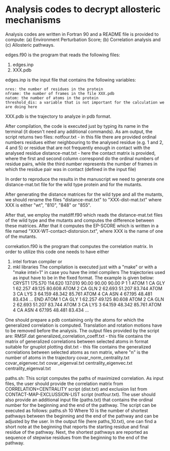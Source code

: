 # Analysis codes to decrypt allosteric mechanisms

Analysis codes are written in Fortran 90 and a README file is provided to compute: (a) Environment Perturbation Score; (b) Correlation analysis and (c) Allosteric pathways.

edges.f90 is the program that reads the following files:
1) edges.inp
2) XXX.pdb

edges.inp is the input file that contains the following variables:

    nres: the number of residues in the protein
    nframe: the number of frames in the file XXX.pdb
    natom: the number of atoms in the protein
    threshold_dis: a variable that is not important for the calculation we are doing here

XXX.pdb is the trajectory to analyze in pdb format.

After compilation, the code is executed just by typing its name in the terminal (it doesn't need any additional commands).
As am output, the script returns two files:
notfour.txt - in this file there are provided  ordinal numbers residues either neighbouring to the analysed residue (e.g. 1 and 2, 4 and 5) or residue that are not frequently enough in contact with the analysed residue
distance-mat.txt - here the contact matrix is provided, where the first and second column correspond do the ordinal numbers of residue pairs, while the third number represents the number of frames in which the residue pair was in contact (defined in the input file)

In order to reproduce the results in the manuscript we need to generate one distance-mat.txt file
for the wild type protein and for the mutants.

After generating the distance matrices for the wild type and all the mutants, we should rename the files "distance-mat.txt"
to "XXX-dist-mat.txt" where XXX is either "wt", "810", "848" or "855".

After that, we employ the matdiff.f90 which reads the distance-mat.txt files of the wild type and the mutants
and computes the difference between these matrices. After that it computes the EP-SCORE which is written in a file named
"XXX-WT-contact-distorsion.txt", where XXX is the name of one of the mutants.

correkation.f90 is the program that computes the correlation matrix.
In order to utilize this code one needs to have either
1. intel fortran compiler
or
2. mkl libraries
The compilation is executed just with a "make" or with a "make intel=1" in case you have the intel compilers
The trajectories used as input have to be in the fixed format. The example is given below:
CRYST1  175.570  114.620  137.010  90.00  90.00  90.00 P 1           1
ATOM      1  CA  GLY     1      62.257  49.125  80.608
ATOM      2  CA  GLN     2      62.693  51.207  83.744
ATOM      3  CA  LYS     3      64.159  48.342  85.761
ATOM      4  CA  ASN     4      67.195  48.481  83.434
...
END
ATOM      1  CA  GLY     1      62.257  49.125  80.608
ATOM      2  CA  GLN     2      62.693  51.207  83.744
ATOM      3  CA  LYS     3      64.159  48.342  85.761
ATOM      4  CA  ASN     4      67.195  48.481  83.434
...

One should prepare a pdb containing only the atoms for which the generalized correlation is computed. Translation and rotation motions have to be removed before the analysis.
The output files provided by the script are:
RMSF.dat
generalized_correlation_coeff.txt - this file contains the matrix of generalized correlations between selected atoms in format suitable for gnuplot plotting
dist.txt - this file contains the generalized correlations between selected atoms as nxn matrix, where "n" is the number of atoms in the trajectory
covar_norm_centrality.txt
covar_eigenvec.txt
covar_eigenval.txt
centrality_eigenvec.txt
centrality_eigenval.txt 


paths.sh:
This script computes the paths of maximized correlation.
As input files, the user should provide the correlation matrix from CORRELATION+CENTRALITY script (dist.txt) and exclusion list from CONTACT-MAP-EXCLUSSION-LIST script (notfour.txt). The user should also provide an additional input file (paths.txt) that contains the ordinal number for the beginning and the end of the pathway. The script can be executed as follows:
paths.sh 10
Where 10 is the number of shortest pathways between the beginning and the end of the pathway and can be adjusted by the user. In the output file (here paths_10.txt), one can find a short note at the beginning that reports the starting residue and final residue of the pathway. Next, the shortest pathways are reported as sequence of stepwise residues from the beginning to the end of the pathway.

